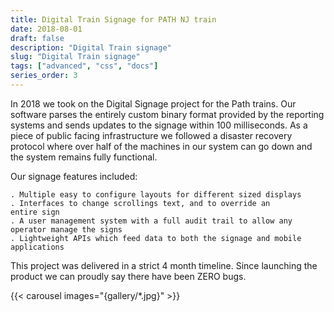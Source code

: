 ```yaml
---
title: Digital Train Signage for PATH NJ train
date: 2018-08-01
draft: false
description: "Digital Train signage"
slug: "Digital Train signage"
tags: ["advanced", "css", "docs"]
series_order: 3
---
```





In 2018 we took on the Digital Signage project for the Path trains. Our software parses the entirely custom binary format provided by the reporting systems and sends updates to the signage within 100 milliseconds. As a piece of public facing infrastructure we followed a disaster recovery protocol where over half of the machines in our system can go down and the system remains fully functional.

Our signage features included:

    . Multiple easy to configure layouts for different sized displays
    . Interfaces to change scrollings text, and to override an
    entire sign
    . A user management system with a full audit trail to allow any
    operator manage the signs
    . Lightweight APIs which feed data to both the signage and mobile
    applications

This project was delivered in a strict 4 month timeline. Since launching the product we can proudly say there have been ZERO bugs.

{{< carousel images="{gallery/*.jpg}" >}}
